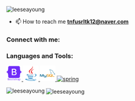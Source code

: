 


<p align="left"> <img src="https://komarev.com/ghpvc/?username=leeseayoung&label=Profile%20views&color=0e75b6&style=flat" alt="leeseayoung" /> </p>



- 📫 How to reach me **tnfusrltk12@naver.com**

<h3 align="left">Connect with me:</h3>
<p align="left">
</p>

<h3 align="left">Languages and Tools:</h3>
<p align="left"> <a href="https://getbootstrap.com" target="_blank" rel="noreferrer"> <img src="https://raw.githubusercontent.com/devicons/devicon/master/icons/bootstrap/bootstrap-plain-wordmark.svg" alt="bootstrap" width="40" height="40"/> </a> <a href="https://www.java.com" target="_blank" rel="noreferrer"> <img src="https://raw.githubusercontent.com/devicons/devicon/master/icons/java/java-original.svg" alt="java" width="40" height="40"/> </a> <a href="https://www.mysql.com/" target="_blank" rel="noreferrer"> <img src="https://raw.githubusercontent.com/devicons/devicon/master/icons/mysql/mysql-original-wordmark.svg" alt="mysql" width="40" height="40"/> </a> <a href="https://spring.io/" target="_blank" rel="noreferrer"> <img src="https://www.vectorlogo.zone/logos/springio/springio-icon.svg" alt="spring" width="40" height="40"/> </a> </p>

<p><img align="left" src="https://github-readme-stats.vercel.app/api/top-langs?username=leeseayoung&show_icons=true&locale=en&layout=compact" alt="leeseayoung" /></p>

<p>&nbsp;<img align="center" src="https://github-readme-stats.vercel.app/api?username=leeseayoung&show_icons=true&locale=en" alt="leeseayoung" /></p>
